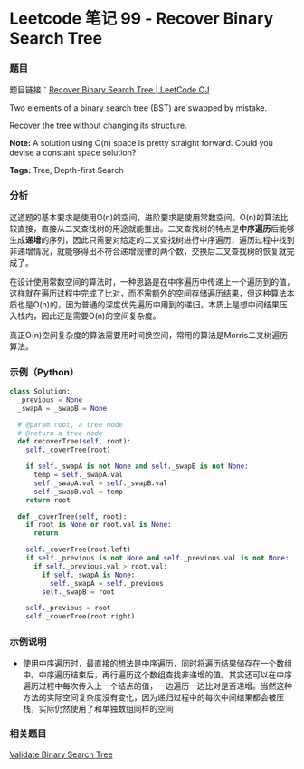 # Leetcode 笔记 99 - Recover Binary Search Tree

### 题目

题目链接：[Recover Binary Search Tree | LeetCode OJ](https://oj.leetcode.com/problems/recover-binary-search-tree/)

Two elements of a binary search tree (BST) are swapped by mistake.

Recover the tree without changing its structure.

**Note:** A solution using O(n) space is pretty straight forward. Could you devise a constant space solution?

**Tags:** Tree, Depth-first Search

### 分析

这道题的基本要求是使用O(n)的空间，进阶要求是使用常数空间。O(n)的算法比较直接，直接从二叉查找树的用途就能推出。二叉查找树的特点是**中序遍历**后能够生成**递增**的序列，因此只需要对给定的二叉查找树进行中序遍历，遍历过程中找到非递增情况，就能够得出不符合递增规律的两个数，交换后二叉查找树的恢复就完成了。

在设计使用常数空间的算法时，一种思路是在中序遍历中传递上一个遍历到的值，这样就在遍历过程中完成了比对，而不需额外的空间存储遍历结果，但这种算法本质也是O(n)的，因为普通的深度优先遍历中用到的递归，本质上是想中间结果压入栈内，因此还是需要O(n)的空间复杂度。

真正O(n)空间复杂度的算法需要用时间换空间，常用的算法是Morris二叉树遍历算法。

### 示例（Python）

```python
class Solution:
  _previous = None
  _swapA = _swapB = None

  # @param root, a tree node
  # @return a tree node
  def recoverTree(self, root):
    self._coverTree(root)

    if self._swapA is not None and self._swapB is not None:
      temp = self._swapA.val
      self._swapA.val = self._swapB.val
      self._swapB.val = temp
    return root

  def _coverTree(self, root):
    if root is None or root.val is None:
      return

    self._coverTree(root.left)
    if self._previous is not None and self._previous.val is not None:
      if self._previous.val > root.val:
        if self._swapA is None:
          self._swapA = self._previous
        self._swapB = root

    self._previous = root
    self._coverTree(root.right)
```
### 示例说明

+ 使用中序遍历时，最直接的想法是中序遍历，同时将遍历结果储存在一个数组中。中序遍历结束后，再行遍历这个数组查找非递增的值。其实还可以在中序遍历过程中每次传入上一个结点的值，一边遍历一边比对是否递增。当然这种方法的实际空间复杂度没有变化，因为递归过程中的每次中间结果都会被压栈，实际仍然使用了和单独数组同样的空间

### 相关题目

[Validate Binary Search Tree](098.Validate.Binary.Search.Tree.md)
